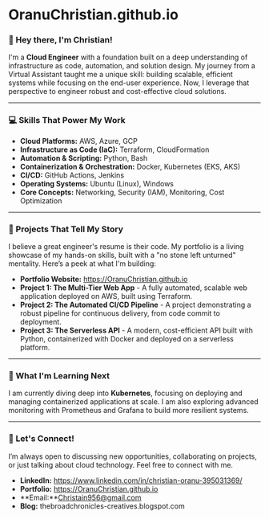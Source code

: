 # OranuChristian.github.io

### 👋 Hey there, I'm Christian!

I'm a **Cloud Engineer** with a foundation built on a deep understanding of infrastructure as code, automation, and solution design. My journey from a Virtual Assistant taught me a unique skill: building scalable, efficient systems while focusing on the end-user experience. Now, I leverage that perspective to engineer robust and cost-effective cloud solutions.

---

### 💻 Skills That Power My Work

* **Cloud Platforms:** AWS, Azure, GCP
* **Infrastructure as Code (IaC):** Terraform, CloudFormation
* **Automation & Scripting:** Python, Bash
* **Containerization & Orchestration:** Docker, Kubernetes (EKS, AKS)
* **CI/CD:** GitHub Actions, Jenkins
* **Operating Systems:** Ubuntu (Linux), Windows
* **Core Concepts:** Networking, Security (IAM), Monitoring, Cost Optimization

---

### 🚀 Projects That Tell My Story

I believe a great engineer's resume is their code. My portfolio is a living showcase of my hands-on skills, built with a "no stone left unturned" mentality. Here’s a peek at what I'm building:

* **Portfolio Website:** https://OranuChristian.github.io
* **Project 1: The Multi-Tier Web App** - A fully automated, scalable web application deployed on AWS, built using Terraform.
* **Project 2: The Automated CI/CD Pipeline** - A project demonstrating a robust pipeline for continuous delivery, from code commit to deployment.
* **Project 3: The Serverless API** - A modern, cost-efficient API built with Python, containerized with Docker and deployed on a serverless platform.

---

### 🌱 What I'm Learning Next

I am currently diving deep into **Kubernetes**, focusing on deploying and managing containerized applications at scale. I am also exploring advanced monitoring with Prometheus and Grafana to build more resilient systems.

---

### 🤝 Let's Connect!

I’m always open to discussing new opportunities, collaborating on projects, or just talking about cloud technology. Feel free to connect with me.

* **LinkedIn:** https://www.linkedin.com/in/christian-oranu-395031369/
* **Portfolio:** https://OranuChristian.github.io
* **Email:**Christain956@gmail.com
* **Blog:** thebroadchronicles-creatives.blogspot.com
